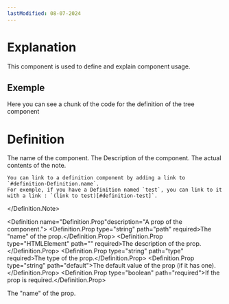```yaml
---
lastModified: 08-07-2024
---
```


<script>
  import { Definition } from "$lib/components";
</script>

# Explanation

This component is used to define and explain component usage.

## Exemple

Here you can see a chunk of the code for the definition of the tree component


# Definition

<Definition name="Definition" description="The definition component.">
  <Definition.Prop type="string" path="name" required>The name of the component.</Definition.Prop>
  <Definition.Prop type="string" path="description">The Description of the component.</Definition.Prop>
  <Definition.Prop type="HTMLElement" path="<slot>" required>The actual contents of the note.</Definition.Prop>
  <Definition.Note>

    You can link to a definition component by adding a link to `#definition-Definition.name`.
    For exemple, if you have a Definition named `test`, you can link to it with a link : `(link to test)[#definition-test]`.
  </Definition.Note>
</Definition>


<Definition name="Definition.Prop"description="A prop of the component.">
  <Definition.Prop type="string" path="path" required>The "name" of the prop.</Definition.Prop>
  <Definition.Prop type="HTMLElement" path="<slot>" required>The description of the prop.</Definition.Prop>
  <Definition.Prop type="string" path="type" required>The type of the prop.</Definition.Prop>
  <Definition.Prop type="string" path="default">The default value of the prop (if it has one).</Definition.Prop>
  <Definition.Prop type="boolean" path="required">If the prop is required.</Definition.Prop>
</Definition>


<Definition name="Definition.Note" description="A note about the component.">
  <Definition.Prop type="HTMLElement" path="<slot>" required>The "name" of the prop.</Definition.Prop>
</Definition>
